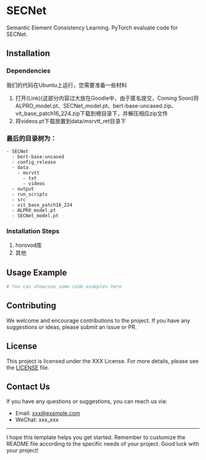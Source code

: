 # SECNet 
Semantic Element Consistency Learning. PyTorch evaluate code for SECNet. 

## Installation 
### Dependencies
我们的代码在Ubuntu上运行，您需要准备一些材料
1. 打开(Link)(这部分内容过大放在Goodle中，由于匿名提交，Coming Soon)将ALPRO_model.pt、SECNet_model.pt、bert-base-uncased.zip、vit_base_patch16_224.zip下载到根目录下，并解压相应zip文件
2. 将videos.pt下载放置到data/msrvtt_ret目录下

### 最后的目录树为：
```
- SECNet 
  - bert-base-uncased 
  - config_release 
  - data 
    - msrvtt
      - txt
      - videos
  - output
  - run_scripts
  - src
  - vit_base_patch16_224
  - ALPRO_model.pt
  - SECNet_model.pt
```

### Installation Steps
1. horovod库 
2. 其他

## Usage Example
```python
# You can showcase some code examples here
```

## Contributing
We welcome and encourage contributions to the project. If you have any suggestions or ideas, please submit an issue or PR.

## License
This project is licensed under the XXX License. For more details, please see the [LICENSE](LICENSE) file.

## Contact Us
If you have any questions or suggestions, you can reach us via:
- Email: xxx@example.com
- WeChat: xxx_xxx

---

I hope this template helps you get started. Remember to customize the README file according to the specific needs of your project. Good luck with your project!
